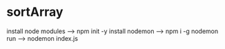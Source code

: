 # sortArray
install node modules --> npm init -y
install nodemon --> npm i -g nodemon
run --> nodemon index.js
